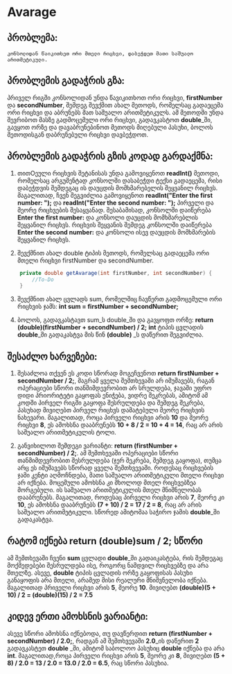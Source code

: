 # Avarage

## პრობლემა:

	კონსოლიდან წაიკითხეთ ორი მთელი რიცხვი, დაბეჭდეთ მათი საშუალო არითმეტიკული.

## პრობლემის გადაჭრის გზა:

პრიველ რიგში კონსოლიდან უნდა წავიკითხოთ ორი რიცხვი, **firstNumber** და **secondNumber**, შემდეგ შევქმით ახალ მეთოდს, რომელსაც გადაეცემა ორი რიცხვი და აბრუნებს მათ საშუალო არითმეტიკულს. ამ მეთოდში უნდა შევრიბოთ მასზე გადმოცემული ორი რიცხვი, გადავკასტოთ **double**_ში, გავყოთ ორზე და დავაბრუნებინოთ მეთოდს მიღებული პასუხი, ბოლოს მეთოდისგან დაბრუნებული რიცხვი დავბეჭდოთ.

## პრობლემის გადაჭრის გზის კოდად გარდაქმნა:

1. თითOეული რიცხვის შეტანისას უნდა გამოვიყენოთ **readInt()** მეთოდი, რომელსაც არგუმენტად კონსოლში დასაბეჭდი ტექსი გადაეცემა, რისი დაბეჭდვის შემდეგაც ის დაუცდის მომხმარებელის შეყვანილ რიცხვს. მაგალითად, ჩვენ შეგვიძლია გამოვიყენოთ **readInt("Enter the first number: ");** და **readInt("Enter the second number: ");** პირველი და მეორე რიცხვების შესაყვანად. შესაბამისად, კონსოლში დაიწერება **Enter the first number:** და კონსოლი დაუცდის მომხმარებლის შეყვანილ რიცხვს. რიცხვის შეყვანის შემდეგ კონსოლში დაიწერება **Enter the second number:** და კონსოლი ისევ დაუცდის მომხმარების შეყვანილ რიცხვს.

2. შევქმნით ახალ double ტიპის მეთოდს, რომელსაც გადაეცემა ორი მთელი რიცხვი firstNumber და secondNumber. 
```java	
	private double getAvarage(int firstNumber, int secondNumber) {
 		//To-Do
 	}
```
 
3. შევქმნით ახალ ცვლადს sum, რომელშიც ჩავწერთ გადმოცემული ორი რიცხვის ჯამს: 
	**int sum = firstNumber + secondNumber;** 

4. ბოლოს, გადავკასტავთ sum_ს double_ში და გავყოფთ ორზე:
	**return (double)(firstNumber + secondNumber) / 2;**
**int** ტიპის ცვლადის **double**_ში გადაკასტვა მის წინ **(double)** _ს დაწერით შეგვიძლია.

## შესაძლო ხარვეზები:
1. შესაძლოა თქვენ ეს კოდი სწორად მოგეჩვენოთ **return firstNumber + secondNumber / 2;**, მაგრამ ყველა შემთხევაში არ იმუშავებს, რაგან ოპერაციები სწორი თანმიმდევრობით არ სრულდება, ჯავაში უფრო დიდი პრიორიტეტი გაყოფას ენიჭება, ვიდრე შეკრებას, ამიტომ ამ კოდში პირველ რიგში გაყოფა შესრულდება და შემდეგ შეკრება, პასუხად მივიღებთ პირველ რიცხვს დამატებული მეორე რიცხვის ნახევარი. მაგალითად, როცა პირველი რიცხვი არის **10** და მეორე რიცხვი **8**, ეს ამოხსნა დააბრუნებს **10 + 8 / 2 = 10 + 4 = 14**, რაც არ არის საშუალო არითმეტიკულის ტოლი.

2. განვიხილოთ შემდეგი ვარიანტი: **return (firstNumber + secondNumber) / 2;**. ამ შემთხევაში ოპერაციები სწორი თანმიმდევრობით შესრულდება (ჯერ შეკრება, შემდეგ გაყოფა), თუმცა არც ეს იმუშავებს სწორად ყველა შემთხვევაში. როდესაც რიცხვების ჯამი კენტი აღმოჩნდება, მათი საშუალო არითმეტიკული მთელი რიცხვი არ იქნება. მოცემული ამოხსნა კი მხოლოდ მთელ რიცხვებზეა მორგებული. ის საშუალო არითმეტიკულის მთელ მნიშნელობას დააბრუნებს. მაგალითად, როდესაც პირველი რიცხვი არის **7**, მეორე კი **10**, ეს ამოხსნა დააბრუნებს **(7 + 10) / 2 = 17 / 2 = 8**, რაც არ არის საშუალო არითმეტიკული. სწორედ ამიტომაა საჭირო ჯამის **double**_ში გადაკასტვა.

## რატომ იქნება return (double)sum / 2; სწორი
ამ შემთხევაში ჩვენი **sum** ცვლადი **double**_ში გადაიკასტება, რის შემდეგაც მოქმედებები შესრულდება ისე, როგორც ნამდვილ რიცხვებზე და არა მთელზე. ასევე, **double** ტიპის ცვლადის ორზე გაყოფისას პასუხი განაყოფის არა მთელი, არამედ მისი რეალური მნიშვნელობა იქნება. მაგალითად პრიველი რიცხვი არის **5**, მეორე **10**. მივიღებთ **(double)(5 + 10) / 2 = (double)(15) / 2 = 7.5**


## კიდევ ერთი ამოხსნის ვარიანტი:
ასევე სწორი ამოხსნა იქნებოდა, თუ დავწერდით **return (firstNumber + secondNumber) / 2.0;**, რადგან ამ შემთხვევაში **2.0**_ის დაწერით **2** გადავკასტეთ **double** _ში, ამიტომ საბოლოო პასუხიც **double** იქნება და არა **int**. მაგალითად,როცა პირველი რიცხვი არის **5**, მეორე კი **8**, მივიღებთ **(5 + 8) / 2.0 = 13 / 2.0 = 13.0 / 2.0 = 6.5**, რაც სწორი პასუხია.
